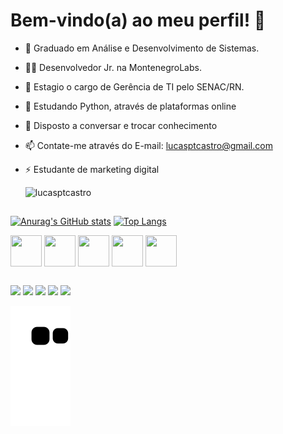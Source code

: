 # Bem-vindo(a) ao meu perfil! 👋

- 🔭 Graduado em Análise e Desenvolvimento de Sistemas.
- 👨‍💻 Desenvolvedor Jr. na MontenegroLabs.
- 💼 Estagio o cargo de Gerência de TI pelo SENAC/RN.
- 🌱 Estudando Python, através de plataformas online
- 💬 Disposto a conversar e trocar conhecimento
- 📫 Contate-me através do E-mail: lucasptcastro@gmail.com
- ⚡ Estudante de marketing digital

     <img src="https://komarev.com/ghpvc/?username=lucasptcastro&color=green" alt="lucasptcastro" /> 

##

[![Anurag's GitHub stats](https://github-readme-stats.vercel.app/api?username=lucasptcastro&theme=radical&show_icons=true)](https://github.com/anuraghazra/github-readme-stats)
[![Top Langs](https://github-readme-stats.vercel.app/api/top-langs/?username=lucasptcastro)](https://github.com/anuraghazra/github-readme-stats)

<div>
  <img align="center" height="50" width="50" src='https://cdn.jsdelivr.net/gh/devicons/devicon/icons/python/python-original.svg'>
  <img align="center" height="50" width="50" src='https://cdn.jsdelivr.net/gh/devicons/devicon/icons/mysql/mysql-original.svg'>
  <img align="center" height="50" width="50" src='https://cdn.jsdelivr.net/gh/devicons/devicon/icons/csharp/csharp-original.svg'>
  <img align="center" height="50" width="50" src='https://cdn.jsdelivr.net/gh/devicons/devicon/icons/html5/html5-original.svg'>
  <img align="center" height="50" width="50" src='https://cdn.jsdelivr.net/gh/devicons/devicon/icons/css3/css3-original.svg'>
</div>

##

<div>
  <a href="https://www.linkedin.com/in/lucas-peixoto-2625441a0/" target="_blank"><img src="https://img.shields.io/badge/LinkedIn-0077B5?style=for-the-badge&logo=linkedin&logoColor=white"
target="_blank"></a>
  <a href="https://api.whatsapp.com/send?phone=5584991649669&text=Ol%C3%A1!%20Tudo%20bem%3F" target="_blank"><img src="https://img.shields.io/badge/Whatsapp-11111111?style=for-the-badge&logo=whatsapp&logoColor=white"
target="_blank"></a>
  <a href="https://instagram.com/lucasptcastro" target="_blank"><img src="https://img.shields.io/badge/Instagram-E4405F?style=for-the-badge&logo=instagram&logoColor=white"
target="_blank"></a>
  <a href="https://discord.com/channels/@me/870860890319233065" target="_blank"><img src="https://img.shields.io/badge/Discord-7289DA?style=for-the-badge&logo=discord&logoColor=white"
target="_blank"></a> 
<a href="https://steamcommunity.com/profiles/76561198140310572/" target="_blank"><img src="https://img.shields.io/badge/Steam-000000?style=for-the-badge&logo=steam&logoColor=white"
target="_blank"></a>



![Snake animation](https://github.com/lucasptcastro/lucasptcastro/blob/output/github-contribution-grid-snake.svg)
</div>


